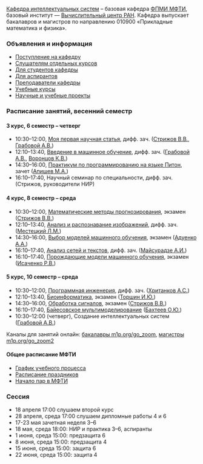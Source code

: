 [Кафедра интеллектуальных систем](/ru/about/) – базовая кафедра [ФПМИ МФТИ](https://fpmi.mipt.ru/master/), базовый институт — [Вычислительный центр РАН](https://www.frccsc.ru/). Кафедра выпускает бакалавров и магистров по направлению 010900 «Прикладные математика и физика». 

### Объявления и информация
- [Поступление на кафедру](https://intelligent-systems-phystech.github.io/ru/admission/)
- [Слушателям отдельных курсов](https://intelligent-systems-phystech.github.io/ru/admission/)
- [Для студентов кафедры](https://t.me/IS_MIPT)
- [Для аспирантов](https://t.me/+BpMhAW-gWlM5OThi)
- [Преподаватели кафедры](https://intelligent-systems-phystech.github.io/ru/people/)
- [Учебные курсы](https://intelligent-systems-phystech.github.io/ru/course/)
- [Научные и учебные проекты](https://m1p.org)

### Расписание занятий, весенний семестр
#### 3 курс, 6 семестр – четверг
- 10:30–12:00,	[Моя первая научная статья](https://intelligent-systems-phystech.github.io/ru/course/automation_scientific_research/index.html), дифф. зач. ([Стрижов В.В.](https://intelligent-systems-phystech.github.io/ru/people/strijov_vv/index.html), [Грабовой А.В.](https://intelligent-systems-phystech.github.io/ru/people/grabovoy_av/index.html))
- 12:10–13:40,	[Введение в машинное обучение](https://intelligent-systems-phystech.github.io/ru/course/introduction_machine_learning/index.html), дифф. зач. ([Грабовой А.В.](https://intelligent-systems-phystech.github.io/ru/people/grabovoy_av/index.html), [Воронцов К.В.](https://intelligent-systems-phystech.github.io/ru/people/vorontsov_kv/index.html))
- 14:30–16:00,	[Практикум по программированию на языке Питон](https://github.com/MelLain/mipt-python), зачет ([Апишев М.А.](people/apishev_ma/index.html))
- 16:10–17:40,	Научный семинар по специальности, дифф. зач. (Стрижов, руководители НИР)
#### 4 курс, 8 семестр – среда
- 10:30–12:00,	[Математические методы прогнозирования](https://intelligent-systems-phystech.github.io/ru/course/forecasting_methods/index.html), экзамен ([Стрижов В.В.](https://intelligent-systems-phystech.github.io/ru/people/strijov_vv/index.html))
- 12:10–13:40,	[Анализ и распознавание изображений](https://intelligent-systems-phystech.github.io/ru/course/image_processing_recognition/index.html), дифф. зач. ([Местецкий Л.М.](https://intelligent-systems-phystech.github.io/ru/people/mestetskiy_lm/index.html))
- 14:30–16:00,	[Выбор моделей машинного обучения](https://intelligent-systems-phystech.github.io/ru/course/bayesian_model_selection/index.html), экзамен ([Адуенко А.А.](https://intelligent-systems-phystech.github.io/ru/people/aduenko_aa/index.html))
- 16:10–17:40,	[Анализ сетей и текстов](https://intelligent-systems-phystech.github.io/ru/course/networks_text_analysis/index.html), дифф. зач. ([Майсурадзе А.И.](https://intelligent-systems-phystech.github.io/ru/people/meysuradze_ai/index.html))
- 16:10–17:40,	[Порождающие модели машинного обучения](https://intelligent-systems-phystech.github.io/ru/course/deep_generative_models/index.html), экзамен ([Исаченко Р.В.](https://intelligent-systems-phystech.github.io/ru/people/isachenko_rv/index.html))
#### 5 курс, 10 семестр – среда
- 10:30–12:00,	[Программная инженерия](https://intelligent-systems-phystech.github.io/ru/course/software_engineering_data_analysis/index.html), дифф. зач. ([Хританков А.С.](https://intelligent-systems-phystech.github.io/ru/people/khritankov_as/index.html)) 
- 12:10–13:40,	[Биоинформатика](https://intelligent-systems-phystech.github.io/ru/course/bioinformatics/index.html), экзамен ([Торшин И.Ю.](https://intelligent-systems-phystech.github.io/ru/people/torshin_iy/index.html))
- 14:30–16:00,	[Обработка сигналов](https://intelligent-systems-phystech.github.io/ru/course/signal_processing/index.html), экзамен ([Стрижов В.В.](https://intelligent-systems-phystech.github.io/ru/people/strijov_vv/index.html))
- 16:10–17:40,	[Байесовское мультимоделирование](https://intelligent-systems-phystech.github.io/ru/course/bayesian_multimodeling/index.html) ([Бахтеев О.Ю.](https://intelligent-systems-phystech.github.io/ru/people/bakhteev_oy/index.html))
- 10:30–12:00 (четверг),	Создание интеллектуальных систем ([Грабовой А.В.](people/grabovoy_av/index.html))

Каналы для занятий онлайн: [бакалавры m1p.org/go_zoom](https://m1p.org/go_zoom), [магистры m1p.org/go_zoom2](https://m1p.org/go_zoom2)

#### Общее расписание МФТИ
- [График учебного процесса](https://mipt.ru/about/departments/uchebniy/schedule/study/)
- [Расписание праздников](https://mipt.ru/about/departments/uchebniy/schedule/study/)
- [Начало пар в МФТИ](https://mipt.ru/about/departments/uchebniy/schedule/study/)

### Сессия
- 18 апреля 17:00 слушаем второй курс
- 28 апреля, среда 17:00 слушаем дипломные работы 4 и 6
- 17-23 мая зачетная неделя 3–6
- 18 мая, среда 18:00: НИР и практика 3–6, аспиранты
- 1 июня, среда 15:00: предзащита 6
- 8 июня, среда 15:00: предзащита 4
- 15 июня, среда 15:00: защита 6
- 22 июня, среда 15:00: защита 4
